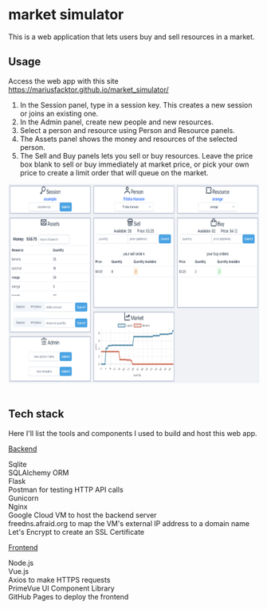 
# market simulator

This is a web application that lets users buy and sell resources in a market. 

## Usage

Access the web app with this site <br>
https://mariusfacktor.github.io/market_simulator/

1) In the Session panel, type in a session key. This creates a new session or joins an existing one. 
2) In the Admin panel, create new people and new resources. 
3) Select a person and resource using Person and Resource panels.
4) The Assets panel shows the money and resources of the selected person. 
5) The Sell and Buy panels lets you sell or buy resources. Leave the price box blank to sell or buy immediately at market price, or pick your own price to create a limit order that will queue on the market. 

<div float="left">
    <img src="./images/example.png" alt="example" height="400">
</div>
<br>

## Tech stack

Here I'll list the tools and components I used to build and host this web app. 

<ins>Backend</ins>

Sqlite <br>
SQLAlchemy ORM <br>
Flask <br>
Postman for testing HTTP API calls <br>
Gunicorn <br>
Nginx <br>
Google Cloud VM to host the backend server <br>
freedns.afraid.org to map the VM's external IP address to a domain name <br>
Let's Encrypt to create an SSL Certificate <br>

<ins>Frontend</ins>

Node.js <br>
Vue.js <br>
Axios to make HTTPS requests <br>
PrimeVue UI Component Library <br>
GitHub Pages to deploy the frontend <br>
